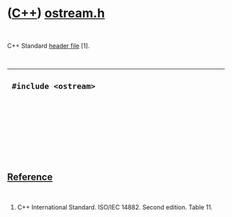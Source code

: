 



 

 

 

 

 

([C++](Cpp.md)) [ostream.h](CppOstreamH.md)
=============================================

 

C++ Standard [header file](CppHeaderFile.md) \[1\].

 

  -----------------------
  ` #include <ostream>`
  -----------------------

 

 

 

 

 

[Reference](CppReferences.md)
------------------------------

 

1.  C++ International Standard. ISO/IEC 14882. Second edition. Table 11.

 

 

 

 

 





 



